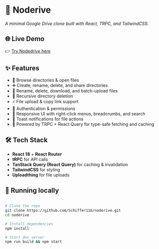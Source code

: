 # 📂 Noderive
*A minimal Google Drive clone built with React, TRPC, and TailwindCSS.*

## 🌐 Live Demo
👉 [Try Nodedrive here](https://noderive.onrender.com)

## ✨ Features
- 📂 Browse directories & open files
- ➕ Create, rename, delete, and share directories
- 📝 Rename, delete, download, and batch-upload files
- 🔄 Recursive directory deletion
- ⚡ File upload & copy link support
- 🔐 Authentication & permissions
- 🎨 Responsive UI with right-click menus, breadcrumbs, and search
- 🔔 Toast notifications for file actions
- 🚀 Powered by TRPC + React Query for type-safe fetching and caching

## 🛠️ Tech Stack
- **React 18** + **React Router**
- **tRPC** for API calls
- **TanStack Query (React Query)** for caching & invalidation
- **TailwindCSS** for styling
-  **Uploadthing** for file uploads

## 🚦 Running locally

```bash

# Clone the repo
git clone https://github.com/Schiffer116/noderive.git
cd noderive

# Install dependencies
npm install

# Start dev server
npm run build && npm start
